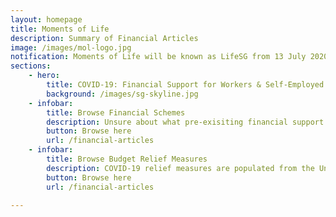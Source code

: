 ```yaml
---
layout: homepage
title: Moments of Life
description: Summary of Financial Articles 
image: /images/mol-logo.jpg
notification: Moments of Life will be known as LifeSG from 13 July 2020 onwards! Download from your App Store or Google Play today!
sections:
    - hero:
        title: COVID-19: Financial Support for Workers & Self-Employed Persons
        background: /images/sg-skyline.jpg
    - infobar:
        title: Browse Financial Schemes
        description: Unsure about what pre-exisiting financial support resources you might be eligible for? Stay informed with our latest guide.
        button: Browse here
        url: /financial-articles
    - infobar:
        title: Browse Budget Relief Measures
        description: COVID-19 relief measures are populated from the Unity, Resilience, Solidarity & Fortitude Budgets that build upon and reinforce each other.
        button: Browse here
        url: /financial-articles
        
---
```

